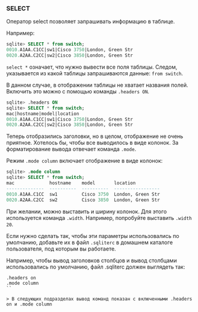 ### SELECT

Оператор select позволяет запрашивать информацию в таблице.

Например:
```sql
sqlite> SELECT * from switch;
0010.A1AA.C1CC|sw1|Cisco 3750|London, Green Str
0020.A2AA.C2CC|sw2|Cisco 3850|London, Green Str
```

```select *``` означает, что нужно вывести все поля таблицы.
Следом, указывается из какой таблицы запрашиваются данные: ```from switch```.

В данном случае, в отображении таблицы не хватает названия полей.
Включить это можно с помощью команды ```.headers ON```.
```sql
sqlite> .headers ON
sqlite> SELECT * from switch;
mac|hostname|model|location
0010.A1AA.C1CC|sw1|Cisco 3750|London, Green Str
0020.A2AA.C2CC|sw2|Cisco 3850|London, Green Str
```

Теперь отобразились заголовки, но в целом, отображение не очень приятное.
Хотелось бы, чтобы все выводилось в виде колонок.
За форматирование вывода отвечает команда ```.mode```.

Режим ```.mode column``` включает отображение в виде колонок:
```sql
sqlite> .mode column
sqlite> SELECT * from switch;
mac             hostname    model       location
--------------  ----------  ----------  -----------------
0010.A1AA.C1CC  sw1         Cisco 3750  London, Green Str
0020.A2AA.C2CC  sw2         Cisco 3850  London, Green Str

```

При желании, можно выставить и ширину колонок.
Для этого используется команда ```.width```.
Например, попробуйте выставить ```.width 20```.

Если нужно сделать так, чтобы эти параметры использовались по умолчанию, добавьте их в файл ```.sqliterc``` в домашнем каталоге пользователя, под которым вы работаете.

Например, чтобы вывод заголовков столбцов и вывод столбцами использовались по умолчанию, файл .sqliterc должен выглядеть так:
```
.headers on
.mode column
``

> В следующих подразделах вывод команд показан с включенными .headers on и .mode column

